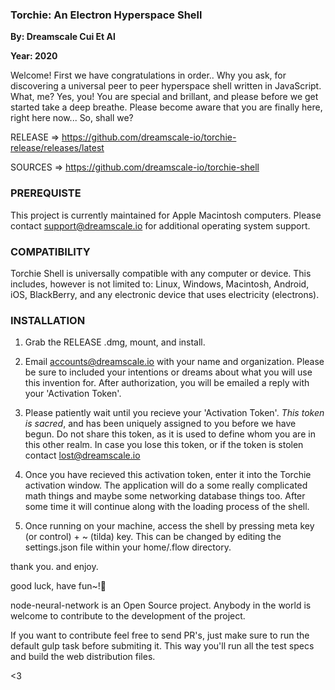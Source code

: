### Torchie: An Electron Hyperspace Shell

**By: Dreamscale Cui Et Al**

**Year: 2020**

Welcome! First we have congratulations in order.. Why you ask, for discovering a universal peer to peer hyperspace shell written in JavaScript. What, me? Yes, you! You are special and brillant, and please before we get started take a deep breathe. Please become aware that you are finally here, right here now... So, shall we?

RELEASE => https://github.com/dreamscale-io/torchie-release/releases/latest

SOURCES => https://github.com/dreamscale-io/torchie-shell

### PREREQUISTE ###

This project is currently maintained for Apple Macintosh computers. Please contact support@dreamscale.io for additional operating system support.

### COMPATIBILITY ###

Torchie Shell is universally compatible with any computer or device. This includes, however is not limited to: Linux, Windows, Macintosh, Android, iOS, BlackBerry, and any electronic device that uses electricity (electrons).

### INSTALLATION ###

1) Grab the RELEASE .dmg, mount, and install. 

2) Email accounts@dreamscale.io with your name and organization. Please be sure to included your intentions or dreams about what you will use this invention for. After authorization, you will be emailed a reply with your 'Activation Token'.

3) Please  patiently wait until you recieve your 'Activation Token'. *This token is sacred*, and has been uniquely assigned to you before we have begun. Do not share this token, as it is used to define whom you are in this other realm. In case you lose this token, or if the token is stolen contact lost@dreamscale.io

4) Once you have  recieved this activation token, enter it into the Torchie activation window. The application will do a some  really complicated math things and maybe some networking database things too. After some time it will continue along with the loading process of the shell. 

5) Once running on your machine, access the shell by pressing meta key (or control) + ~ (tilda) key. This can be changed by editing the settings.json file within  your home/.flow directory.

thank you. and  enjoy.

good luck,
have fun~!

node-neural-network is an Open Source project. Anybody in the world is welcome to contribute to the development of the project.

If you want to contribute feel free to send PR's, just make sure to run the default gulp task before submiting it. This way you'll run all the test specs and build the web distribution files.

<3
